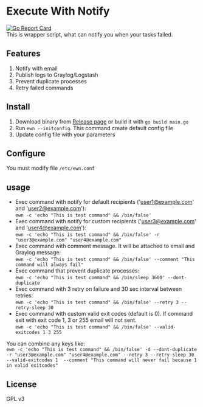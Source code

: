 # Execute With Notify
[![Go Report Card](https://goreportcard.com/badge/github.com/larrabee/ewn-go)](https://goreportcard.com/report/github.com/larrabee/ewn-go)  
This is wrapper script, what can notify you when your tasks failed.

## Features
1. Notify with email
2. Publish logs to Graylog/Logstash
3. Prevent duplicate processes
4. Retry failed commands


## Install
1. Download binary from [Release page](https://github.com/larrabee/ewn-go/releases) or build it with `go build main.go`
2. Run `ewn --initconfig`. This command create default config file
3. Update config file with your parameters
## Configure
You must modify file `/etc/ewn.conf`

## usage

* Exec command with notify for default recipients ('user1@example.com' and 'user2@example.com'):  
`ewn -c 'echo "This is test command" && /bin/false'`  
* Exec command with notify for custom recipients ('user3@example.com' and 'user4@example.com'):  
`ewn -c 'echo "This is test command" && /bin/false' -r "user3@example.com" "user4@example.com"`  
* Exec command with comment message. It will be attached to email and Graylog message:  
`ewn -c 'echo "This is test command" && /bin/false' --comment "This command will always fail"`    
* Exec command that prevent duplicate processes:  
`ewn -c 'echo "This is test command" && /bin/sleep 3600' --dont-duplicate`  
* Exec command with 3 retry on failure and 30 sec interval between retries:  
`ewn -c 'echo "This is test command" && /bin/false' --retry 3 --retry-sleep 30`  
* Exec command with custom valid exit codes (default is 0). If command exit with exit code 1, 3 or 255 email will not sent.  
`ewn -c 'echo "This is test command" && /bin/false' --valid-exitcodes 1 3 255`  

You can combine any keys like:  
`ewn -c 'echo "This is test command" && /bin/false' -d --dont-duplicate -r "user3@example.com" "user4@example.com" --retry 3 --retry-sleep 30 --valid-exitcodes 1  --comment "This command will never fail because 1 in valid exitcodes"`  

## License
GPL v3
